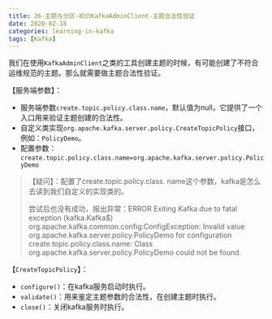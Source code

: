 ```yaml
---
title: 26-主题与分区-初识KafkaAdminClient-主题合法性验证
date: 2020-02-18
categories: learning-in-kafka
tags: [Kafka]
---
```




我们在使用`KafkaAdminClient`之类的工具创建主题的时候，有可能创建了不符合运维规范的主题。那么就需要做主题合法性验证。

【服务端参数】：

- 服务端参数`create.topic.policy.class.name`，默认值为null，它提供了一个入口用来验证主题创建的合法性。
- 自定义类实现`org.apache.kafka.server.policy.CreateTopicPolicy`接口，例如：`PolicyDemo`。
- 配置参数：`create.topic.policy.class.name=org.apache.kafka.server.policy.PolicyDemo`

> 【疑问】：配置了create.topic.policy.class. name这个参数，kafka是怎么去读到我们自定义的实现类的。
>
> 尝试后也没有成功，报出异常：ERROR Exiting Kafka due to fatal exception (kafka.Kafka$)
> org.apache.kafka.common.config.ConfigException: Invalid value org.apache.kafka.server.policy.PolicyDemo for configuration create.topic.policy.class.name: Class org.apache.kafka.server.policy.PolicyDemo could not be found.

【`CreateTopicPolicy`】：

- `configure()`：在kafka服务启动时执行。
- `validate()`：用来鉴定主题参数的合法性，在创建主题时执行。
- `close()`：关闭kafka服务时执行。